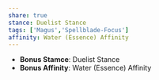 ```yaml
---
share: true
stance: Duelist Stance
tags: ['Magus','Spellblade-Focus']
affinity: Water (Essence) Affinity
---
```

- **Bonus Stamce**: Duelist Stance 
- **Bonus Affinity**: Water (Essence) Affinity